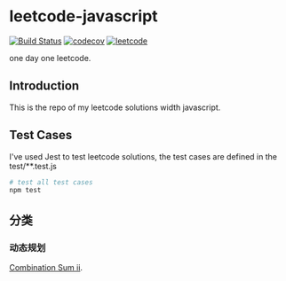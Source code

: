 # leetcode-javascript

[![Build Status](https://www.travis-ci.org/lpeihan/leetcode-javascript.svg?branch=master)](https://www.travis-ci.org/lpeihan/leetcode-javascript)
[![codecov](https://codecov.io/gh/lpeihan/leetcode-javascript/branch/master/graph/badge.svg)](https://codecov.io/gh/lpeihan/leetcode-javascript)
[![leetcode](https://leetcode-badge.chyroc.cn/?name=parhamlee&leetcode_badge_style=Solved/Total-{{.solved_question}}/{{.all_question}}-green.svg)](https://github.com/Chyroc/leetcode-badge)

one day one leetcode. 

## Introduction
This is the repo of my leetcode solutions width javascript.

## Test Cases
I've used Jest to test leetcode solutions, the test cases are defined in the test/**.test.js

```bash
# test all test cases
npm test
```

## 分类

### 动态规划

[Combination Sum ii](http://example.com/ "With a Title").

